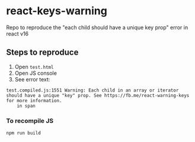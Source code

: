 # react-keys-warning
Repo to reproduce the "each child should have a unique key prop" error in react v16

## Steps to reproduce
1. Open `test.html`
2. Open JS console
3. See error text:
```
test.compiled.js:1551 Warning: Each child in an array or iterator should have a unique "key" prop. See https://fb.me/react-warning-keys for more information.
    in span
```

### To recompile JS
```bash
npm run build
```
